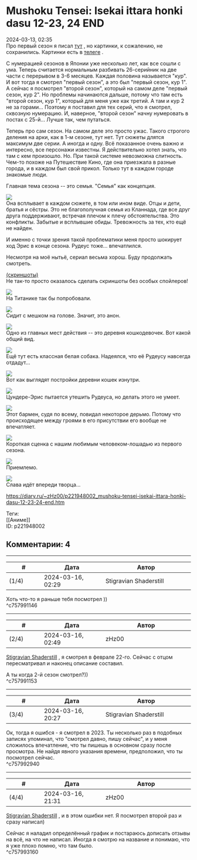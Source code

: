 Mushoku Tensei: Isekai ittara honki dasu 12-23, 24 END
======================================================

  
2024-03-13, 02:35  
 Про первый сезон я писал  [тут](Mushoku%20Tensei%20-%20Isekai%20Ittara%20Honki%20Dasu%2001-11%20END)  , но картинки, к сожалению, не сохранились. Картинки есть в  [телеге](https://t.me/zHz_Untitled/3382)  .   
   
 С нумерацией сезонов в Японии уже несколько лет, как все сошли с ума. Теперь считается нормальным разбивать 26-серийник на две части с перерывом в 3-6 месяцев. Каждая половина называется "кур". И вот тогда я смотрел "первый сезон", а это был "первый сезон, кур 1". А сейчас я посмотрел "второй сезон", который на самом деле "первый сезон, кур 2". Но проблемы начинаются дальше, потому что там есть "второй сезон, кур 1", который для меня уже как третий. А там и кур 2 не за горами... Поэтому я поставил для тех серий, что я смотрел, сквозную нумерацию. И, наверное, "второй сезон" начну нумеровать в постах с 25-й... Лучше так, чем путаться.   
   
 Теперь про сам сезон. На самом деле это просто ужас. Такого строгого деления на арки, как в 1-м сезоне, тут нет. Тут сюжеты длятся максимум две серии. А иногда и одну. Всё показанное очень важно и интересно, все персонажи известны. Я действительно хотел знать, что там с кем произошло. Но. При такой системе невозможна слитность. Чем-то похоже на Путешествие Кино, где она приезжала в разные города, и в каждом был свой прикол. Только тут в каждом городе знакомые люди.   
   
 Главная тема сезона -- это семья. "Семья" как концепция.   
   
  ![](https://e.radikal.host/2024/03/13/image9495358fa3a048b4.md.png)    
 Она всплывает в каждом сюжете, в том или ином виде. Отцы и дети, братья и сёстры. Это не благополучная семья из Кланнада, где все друг друга поддерживают, встречая плечом к плечу обстоятельства. Это конфликты. Забытые и всплывшие обиды. Тревожность за тех, кто ещё не найден.   
   
 И именно с точки зрения такой проблематики меня просто шокирует ход Эрис в конце сезона. Рудеус тоже... впечатлился.   
   
 Несмотря на моё нытьё, сериал весьма хорош. Буду продолжать смотреть.   
   
  [(скриншоты)](https://zHz00.diary.ru/p221948002.htm?index=1#linkmore221948002m1)       
 Не так-то просто оказалось сделать скриншоты без особых спойлеров!   
   
  [![](https://e.radikal.host/2024/03/13/Ohys-Raws-Mushoku-Tensei-Isekai-Ittara-Honki-Dasu-2nd---02-BS11-1280x720-x264-AAC.mp4_snapshot_10.11.jpg)](https://radikal.host/i/d21WuD)    
 На Титанике так бы попробовали.   
   
  [![](https://e.radikal.host/2024/03/13/Ohys-Raws-Mushoku-Tensei-Isekai-Ittara-Honki-Dasu-2nd---02-BS11-1280x720-x264-AAC.mp4_snapshot_14.39.jpg)](https://radikal.host/i/d21BR0)    
 Сидит с мешком на голове. Значит, это анон.   
   
  [![](https://e.radikal.host/2024/03/13/Ohys-Raws-Mushoku-Tensei-Isekai-Ittara-Honki-Dasu-2nd---03-BS11-1280x720-x264-AAC.mp4_snapshot_01.41.jpg)](https://radikal.host/i/d21bZu)    
 Одно из главных мест действия -- это деревня кошкодевочек. Вот какой общий вид.   
   
  [![](https://e.radikal.host/2024/03/13/Ohys-Raws-Mushoku-Tensei-Isekai-Ittara-Honki-Dasu-2nd---03-BS11-1280x720-x264-AAC.mp4_snapshot_19.39.jpg)](https://radikal.host/i/d21eVr)    
 Ещё тут есть классная белая собака. Надеялся, что её Рудеусу навсегда отдадут...   
   
  [![](https://e.radikal.host/2024/03/13/Ohys-Raws-Mushoku-Tensei-Isekai-Ittara-Honki-Dasu-2nd---04-BS11-1280x720-x264-AAC.mp4_snapshot_07.34.jpg)](https://radikal.host/i/d211gQ)    
 Вот как выглядят постройки деревни кошек изнутри.   
   
  [![](https://e.radikal.host/2024/03/13/Ohys-Raws-Mushoku-Tensei-Isekai-Ittara-Honki-Dasu-2nd---05-BS11-1280x720-x264-AAC.mp4_snapshot_21.33.jpg)](https://radikal.host/i/d21Ypo)    
 Цундере-Эрис пытается утешить Рудеуса, но делать этого не умеет.   
   
  [![](https://e.radikal.host/2024/03/13/Ohys-Raws-Mushoku-Tensei-Isekai-Ittara-Honki-Dasu-2nd---06-BS11-1280x720-x264-AAC.mp4_snapshot_11.25.jpg)](https://radikal.host/i/d21a5K)    
 Этот бармен, судя по всему, повидал некоторое дерьмо. Потому что происходящее между гроями в его присутствии его вообще не впечатляет.   
   
  [![](https://e.radikal.host/2024/03/13/Ohys-Raws-Mushoku-Tensei-Isekai-Ittara-Honki-Dasu-2nd---07-BS11-1280x720-x264-AAC.mp4_snapshot_07.46.jpg)](https://radikal.host/i/d21mXz)    
 Короткая сценка с нашим любимым человеком-лошадью из первого сезона.   
   
  [![](https://e.radikal.host/2024/03/13/Ohys-Raws-Mushoku-Tensei-Isekai-Ittara-Honki-Dasu-2nd---07-BS11-1280x720-x264-AAC.mp4_snapshot_14.25.jpg)](https://radikal.host/i/d21ptd)    
 Приемлемо.   
   
  [![](https://e.radikal.host/2024/03/13/Ohys-Raws-Mushoku-Tensei-Isekai-Ittara-Honki-Dasu-2nd---09-BS11-1280x720-x264-AAC.mp4_snapshot_07.50.jpg)](https://radikal.host/i/d21zw8)    
 Слава идёт впереди творца...   
      
  
<https://diary.ru/~zHz00/p221948002_mushoku-tensei-isekai-ittara-honki-dasu-12-23-24-end.htm>  
  
Теги:  
[[Аниме]]  
ID: p221948002  


Комментарии: 4
--------------

  


---



|         #         |              Дата              |                     Автор                     |           ID           |
| --- | --- | --- | --- |
| (1/4) | 2024-03-16, 02:29 | Stigravian Shaderstill | c757991146 |

  
 Хоть что-то я раньше тебя посмотрел ))   
 ^c757991146

---



|         #         |              Дата              |                     Автор                     |           ID           |
| --- | --- | --- | --- |
| (2/4) | 2024-03-16, 02:49 | zHz00 | c757991153 |

  
  [Stigravian Shaderstill](https://stigravian.diary.ru "Science, Death, Rock-n-Roll")  , я смотрел в феврале 22-го. Сейчас с отцом пересматривал и наконец описание составил.   
   
 А ты когда 2-й сезон смотрел?))   
 ^c757991153

---



|         #         |              Дата              |                     Автор                     |           ID           |
| --- | --- | --- | --- |
| (3/4) | 2024-03-16, 20:27 | Stigravian Shaderstill | c757992940 |

  
 Ок, тогда я ошибся - я смотрел в 2023. Ты несколько раз в подобных записях упоминал, что "смотрел давно, пишу сейчас", и у меня сложилось впечатление, что ты пишешь в основном сразу после просмотра. Не найдя явного указания времени, предположил, что ты посмотрел сейчас.   
 ^c757992940

---



|         #         |              Дата              |                     Автор                     |           ID           |
| --- | --- | --- | --- |
| (4/4) | 2024-03-16, 21:31 | zHz00 | c757993160 |

  
  [Stigravian Shaderstill](https://stigravian.diary.ru "Science, Death, Rock-n-Roll")  , и в этом ошибки нет. Я посмотрел второй раз и сразу написал)   
   
 Сейчас я наладил определённый график и постараюсь дописать отзывы на всё, на что не написал. Иногда я смотрю на название и понимаю, что я уже плохо помню, что там было.   
 ^c757993160
